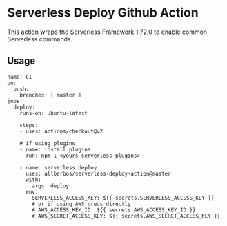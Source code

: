 # Serverless Deploy Github Action

This action wraps the Serverless Framework 1.72.0 to enable common Serverless commands.

## Usage
```
name: CI
on:
  push:
    branches: [ master ]
jobs:
  deploy:
    runs-on: ubuntu-latest

    steps:
    - uses: actions/checkout@v2

    # if using plugins
    - name: install plugins
      run: npm i <yours serverless plugins>

    - name: serverless deploy
      uses: allbarbos/serverless-deploy-action@master
      with:
        args: deploy
      env:
        SERVERLESS_ACCESS_KEY: ${{ secrets.SERVERLESS_ACCESS_KEY }}
        # or if using AWS creds directly
        # AWS_ACCESS_KEY_ID: ${{ secrets.AWS_ACCESS_KEY_ID }}
        # AWS_SECRET_ACCESS_KEY: ${{ secrets.AWS_SECRET_ACCESS_KEY }}
```




